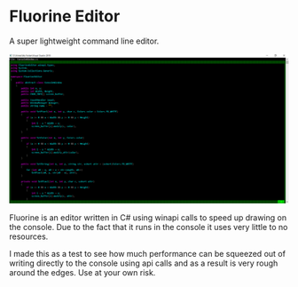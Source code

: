 # Fluorine Editor
A super lightweight command line editor.

![Sample1](/images/sample1.png)

Fluorine is an editor written in C# using winapi calls to speed up drawing on the console. Due to the fact that it runs in the console it uses very little to no resources.

I made this as a test to see how much performance can be squeezed out of writing directly to the console using api calls and as a result is very rough around the edges. Use at your own risk.
